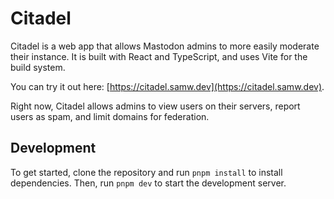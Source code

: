 # Citadel

Citadel is a web app that allows Mastodon admins to more easily moderate their instance. It is built with React and TypeScript, and uses Vite for the build system.

You can try it out here: [https://citadel.samw.dev](https://citadel.samw.dev).

Right now, Citadel allows admins to view users on their servers, report users as spam, and limit domains for federation.

## Development

To get started, clone the repository and run `pnpm install` to install dependencies. Then, run `pnpm dev` to start the development server.
